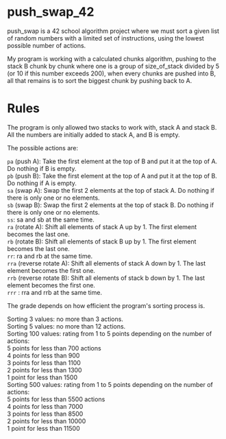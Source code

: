 # push_swap_42
push_swap is a 42 school algorithm project where we must sort a given list of random numbers with a limited set of instructions, using the lowest possible number of actions.

My program is working with a calculated chunks algorithm, pushing to the stack B chunk by chunk where one is a group of size_of_stack divided by 5 (or 10 if this number exceeds 200), when every chunks are pushed into B, all that remains is to sort the biggest chunk by pushing back to A.

# Rules 
The program is only allowed two stacks to work with, stack A and stack B. All the numbers are initially added to stack A, and B is empty.

The possible actions are:

`pa` (push A): Take the first element at the top of B and put it at the top of A. Do nothing if B is empty.\
`pb` (push B): Take the first element at the top of A and put it at the top of B. Do nothing if A is empty.\
`sa` (swap A): Swap the first 2 elements at the top of stack A. Do nothing if there is only one or no elements.\
`sb` (swap B): Swap the first 2 elements at the top of stack B. Do nothing if there is only one or no elements.\
`ss`: sa and sb at the same time.\
`ra` (rotate A): Shift all elements of stack A up by 1. The first element becomes the last one.\
`rb` (rotate B): Shift all elements of stack B up by 1. The first element becomes the last one.\
`rr`: ra and rb at the same time.\
`rra` (reverse rotate A): Shift all elements of stack A down by 1. The last element becomes the first one.\
`rrb` (reverse rotate B): Shift all elements of stack b down by 1. The last element becomes the first one.\
`rrr` : rra and rrb at the same time.

The grade depends on how efficient the program's sorting process is.

Sorting 3 values: no more than 3 actions.\
Sorting 5 values: no more than 12 actions.\
Sorting 100 values: rating from 1 to 5 points depending on the number of actions:\
5 points for less than 700 actions\
4 points for less than 900\
3 points for less than 1100\
2 points for less than 1300\
1 point for less than 1500\
Sorting 500 values: rating from 1 to 5 points depending on the number of actions:\
5 points for less than 5500 actions\
4 points for less than 7000\
3 points for less than 8500\
2 points for less than 10000\
1 point for less than 11500
